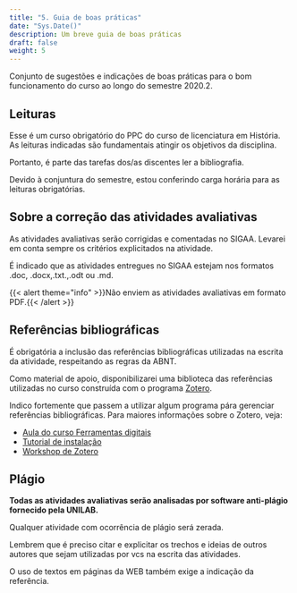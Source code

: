 ```yaml
---
title: "5. Guia de boas práticas"
date: "Sys.Date()"
description: Um breve guia de boas práticas
draft: false
weight: 5
---
```


Conjunto de sugestões e indicações de boas práticas para o bom funcionamento do curso ao longo do semestre 2020.2.

## Leituras

Esse é um curso obrigatório do PPC do curso de licenciatura em História. As leituras indicadas são fundamentais atingir os objetivos da disciplina.

Portanto, é parte das tarefas dos/as discentes ler a bibliografia.

Devido à conjuntura do semestre, estou conferindo carga horária para as leituras obrigatórias.

## Sobre a correção das atividades avaliativas

As atividades avaliativas serão corrigidas e comentadas no SIGAA. Levarei em conta sempre os critérios explicitados na atividade.

É indicado que as atividades entregues no SIGAA estejam nos formatos .doc, .docx,.txt.,.odt ou .md.

{{< alert theme="info" >}}Não enviem as atividades avaliativas em formato PDF.{{< /alert >}}

## Referências bibliográficas

É obrigatória a inclusão das referências bibliográficas utilizadas na escrita da atividade, respeitando as regras da ABNT.

Como material de apoio, disponibilizarei uma biblioteca das referências utilizadas no curso construída com o programa [Zotero](https://www.zotero.org/).

Indico fortemente que passem a utilizar algum programa pára gerenciar referências bibliográficas. Para maiores informações sobre o Zotero, veja:

-   [Aula do curso Ferramentas digitais](https://ericbrasiln.github.io/ferramentas_digitais_UNILAB/aula3-zotero.html)
-   [Tutorial de instalação](https://www.youtube.com/embed/CPdhyKboKC0)
-   [Workshop de Zotero](https://www.youtube.com/watch?v=I5ohkh5d51Y)

## Plágio

**Todas as atividades avaliativas serão analisadas por software anti-plágio fornecido pela UNILAB.**

Qualquer atividade com ocorrência de plágio será zerada.

Lembrem que é preciso citar e explicitar os trechos e ideias de outros autores que sejam utilizadas por vcs na escrita das atividades.

O uso de textos em páginas da WEB também exige a indicação da referência.
